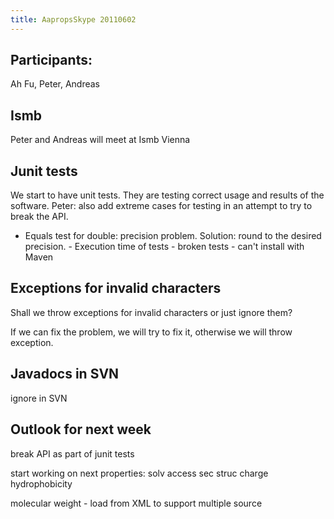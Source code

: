 ```yaml
---
title: AapropsSkype 20110602
---
```


Participants:
-------------

Ah Fu, Peter, Andreas

Ismb
----

Peter and Andreas will meet at Ismb Vienna

Junit tests
-----------

We start to have unit tests. They are testing correct usage and results
of the software. Peter: also add extreme cases for testing in an attempt
to try to break the API.

- Equals test for double: precision problem. Solution: round to the
desired precision. - Execution time of tests - broken tests - can't
install with Maven

Exceptions for invalid characters
---------------------------------

Shall we throw exceptions for invalid characters or just ignore them?

If we can fix the problem, we will try to fix it, otherwise we will
throw exception.

Javadocs in SVN
---------------

ignore in SVN

Outlook for next week
---------------------

break API as part of junit tests

start working on next properties: solv access sec struc charge
hydrophobicity

molecular weight - load from XML to support multiple source
